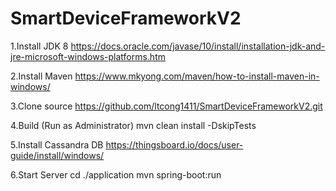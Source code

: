 # SmartDeviceFrameworkV2

1.Install JDK 8
https://docs.oracle.com/javase/10/install/installation-jdk-and-jre-microsoft-windows-platforms.htm

2.Install Maven
https://www.mkyong.com/maven/how-to-install-maven-in-windows/

3.Clone source
https://github.com/ltcong1411/SmartDeviceFrameworkV2.git

4.Build (Run as Administrator)
mvn clean install -DskipTests

5.Install Cassandra DB
https://thingsboard.io/docs/user-guide/install/windows/

6.Start Server
cd ./application
mvn spring-boot:run